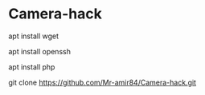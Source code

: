 # Camera-hack 

apt install wget

apt install openssh

apt install php

git clone https://github.com/Mr-amir84/Camera-hack.git
